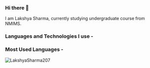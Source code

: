 ### Hi there 👋

<!--
**LakshyaSharma207/LakshyaSharma207** is a ✨ _special_ ✨ repository because its `README.md` (this file) appears on your GitHub profile.

Here are some ideas to get you started:

- 🔭 I’m currently working on ...
- 🌱 I’m currently learning ...
- 👯 I’m looking to collaborate on ...
- 🤔 I’m looking for help with ...
- 💬 Ask me about ...
- 📫 How to reach me: ...
- 😄 Pronouns: ...
- ⚡ Fun fact: ...
-->
I am Lakshya Sharma, currently studying undergraduate course from NMIMS.

<h3 align="left">Languages and Technologies I use - </h3>



<h3 align="left">Most Used Languages - </h3> 
<p><img align="left" src="https://github-readme-stats.vercel.app/api/top-langs?username=LakshyaSharma207&show_icons=true&locale=en&layout=compact" alt="LakshyaSharma207" /></p>
